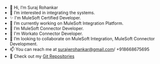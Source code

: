 - 👋 Hi, I’m Suraj Rohankar
- 👀 I’m interested in integrating the systems.
- ✨ I'm MuleSoft Certified Developer.
- 🌱 I’m currently working on MuleSoft Integration Platform.
- 🌱 I’m MuleSoft Connector Developer.
- 🌱 I'm Workato Connector Developer.
- 💞️ I’m looking to collaborate on MuleSoft Integration, MuleSoft Connector Development.
- 📫 You can reach me at surajwrohankar@gmail.com/ +918668675695
- 👀 Check out my [Git Repositories](https://github.com/surajrohankar?tab=repositories)

<!---
surajrohankar/surajrohankar is a ✨ special ✨ repository because its `README.md` (this file) appears on your GitHub profile.
You can click the Preview link to take a look at your changes.
--->
